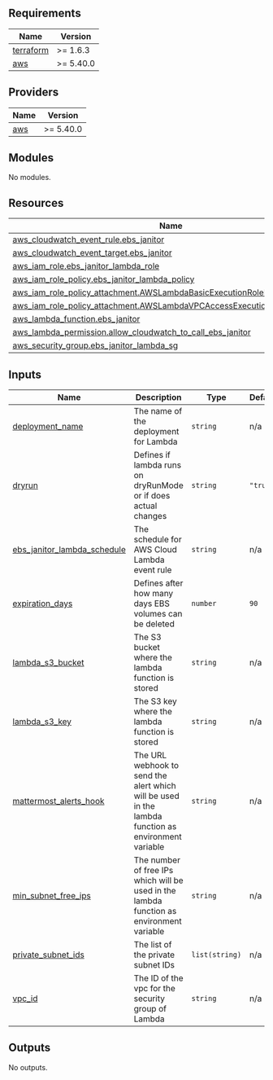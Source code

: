 ## Requirements

| Name | Version |
|------|---------|
| <a name="requirement_terraform"></a> [terraform](#requirement\_terraform) | >= 1.6.3 |
| <a name="requirement_aws"></a> [aws](#requirement\_aws) | >= 5.40.0 |

## Providers

| Name | Version |
|------|---------|
| <a name="provider_aws"></a> [aws](#provider\_aws) | >= 5.40.0 |

## Modules

No modules.

## Resources

| Name | Type |
|------|------|
| [aws_cloudwatch_event_rule.ebs_janitor](https://registry.terraform.io/providers/hashicorp/aws/latest/docs/resources/cloudwatch_event_rule) | resource |
| [aws_cloudwatch_event_target.ebs_janitor](https://registry.terraform.io/providers/hashicorp/aws/latest/docs/resources/cloudwatch_event_target) | resource |
| [aws_iam_role.ebs_janitor_lambda_role](https://registry.terraform.io/providers/hashicorp/aws/latest/docs/resources/iam_role) | resource |
| [aws_iam_role_policy.ebs_janitor_lambda_policy](https://registry.terraform.io/providers/hashicorp/aws/latest/docs/resources/iam_role_policy) | resource |
| [aws_iam_role_policy_attachment.AWSLambdaBasicExecutionRoleEBSJanitor](https://registry.terraform.io/providers/hashicorp/aws/latest/docs/resources/iam_role_policy_attachment) | resource |
| [aws_iam_role_policy_attachment.AWSLambdaVPCAccessExecutionRoleEBSJanitor](https://registry.terraform.io/providers/hashicorp/aws/latest/docs/resources/iam_role_policy_attachment) | resource |
| [aws_lambda_function.ebs_janitor](https://registry.terraform.io/providers/hashicorp/aws/latest/docs/resources/lambda_function) | resource |
| [aws_lambda_permission.allow_cloudwatch_to_call_ebs_janitor](https://registry.terraform.io/providers/hashicorp/aws/latest/docs/resources/lambda_permission) | resource |
| [aws_security_group.ebs_janitor_lambda_sg](https://registry.terraform.io/providers/hashicorp/aws/latest/docs/resources/security_group) | resource |

## Inputs

| Name | Description | Type | Default | Required |
|------|-------------|------|---------|:--------:|
| <a name="input_deployment_name"></a> [deployment\_name](#input\_deployment\_name) | The name of the deployment for Lambda | `string` | n/a | yes |
| <a name="input_dryrun"></a> [dryrun](#input\_dryrun) | Defines if lambda runs on dryRunMode or if does actual changes | `string` | `"true"` | no |
| <a name="input_ebs_janitor_lambda_schedule"></a> [ebs\_janitor\_lambda\_schedule](#input\_ebs\_janitor\_lambda\_schedule) | The schedule for AWS Cloud Lambda event rule | `string` | n/a | yes |
| <a name="input_expiration_days"></a> [expiration\_days](#input\_expiration\_days) | Defines after how many days EBS volumes can be deleted | `number` | `90` | no |
| <a name="input_lambda_s3_bucket"></a> [lambda\_s3\_bucket](#input\_lambda\_s3\_bucket) | The S3 bucket where the lambda function is stored | `string` | n/a | yes |
| <a name="input_lambda_s3_key"></a> [lambda\_s3\_key](#input\_lambda\_s3\_key) | The S3 key where the lambda function is stored | `string` | n/a | yes |
| <a name="input_mattermost_alerts_hook"></a> [mattermost\_alerts\_hook](#input\_mattermost\_alerts\_hook) | The URL webhook to send the alert which will be used in the lambda function as environment variable | `string` | n/a | yes |
| <a name="input_min_subnet_free_ips"></a> [min\_subnet\_free\_ips](#input\_min\_subnet\_free\_ips) | The number of free IPs which will be used in the lambda function as environment variable | `string` | n/a | yes |
| <a name="input_private_subnet_ids"></a> [private\_subnet\_ids](#input\_private\_subnet\_ids) | The list of the private subnet IDs | `list(string)` | n/a | yes |
| <a name="input_vpc_id"></a> [vpc\_id](#input\_vpc\_id) | The ID of the vpc for the security group of Lambda | `string` | n/a | yes |

## Outputs

No outputs.
